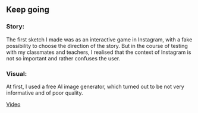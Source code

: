 ## Keep going

### Story: 

The first sketch I made was as an interactive game in Instagram, with a fake possibility to choose the direction of the story. But in the course of testing with my classmates and teachers, I realised that the context of Instagram is not so important and rather confuses the user. 

### Visual: 

At first, I used a free AI image generator, which turned out to be not very informative and of poor quality. 

<a href="https://www.tumblr.com/thesis-blog-mariia-gulkova/737036733629267968/draft121223?source=share">Video</a>